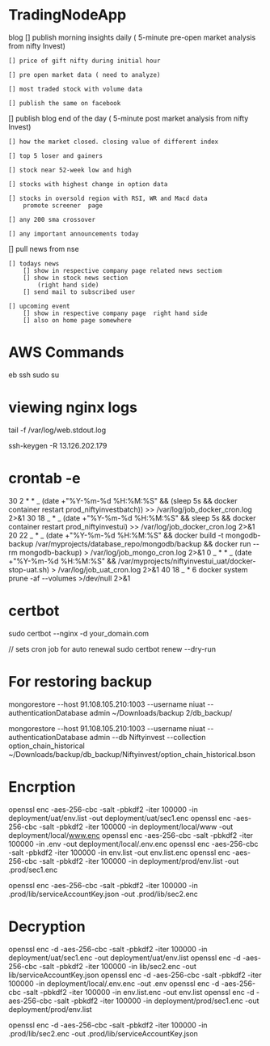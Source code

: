 # TradingNodeApp

blog
[] publish morning insights daily
( 5-minute pre-open market analysis from nifty Invest)

    [] price of gift nifty during initial hour

    [] pre open market data ( need to analyze)

    [] most traded stock with volume data

    [] publish the same on facebook

[] publish blog end of the day
( 5-minute post market analysis from nifty Invest)

    [] how the market closed. closing value of different index

    [] top 5 loser and gainers

    [] stock near 52-week low and high

    [] stocks with highest change in option data

    [] stocks in oversold region with RSI, WR and Macd data
        promote screener  page

    [] any 200 sma crossover

    [] any important announcements today

[] pull news from nse

    [] todays news
        [] show in respective company page related news sectiom
        [] show in stock news section
            (right hand side)
        [] send mail to subscribed user

    [] upcoming event
        [] show in respective company page  right hand side
        [] also on home page somewhere

# AWS Commands

eb ssh
sudo su

# viewing nginx logs

tail -f /var/log/web.stdout.log

ssh-keygen -R 13.126.202.179

# crontab -e

30 2 \* \* _ (date +"\%Y-\%m-\%d \%H:\%M:\%S" && (sleep 5s && docker container restart prod_niftyinvestbatch)) >> /var/log/job_docker_cron.log 2>&1
30 18 _ \* _ (date +"\%Y-\%m-\%d \%H:\%M:\%S" && sleep 5s && docker container restart prod_niftyinvestui) >> /var/log/job_docker_cron.log 2>&1
20 22 _ \* _ (date +"\%Y-\%m-\%d \%H:\%M:\%S" && docker build -t mongodb-backup /var/myprojects/database_repo/mongodb/backup && docker run --rm mongodb-backup) > /var/log/job_mongo_cron.log 2>&1
0 _ \* \* _ (date +"\%Y-\%m-\%d \%H:\%M:\%S" && /var/myprojects/niftyinvestui_uat/docker-stop-uat.sh) > /var/log/job_uat_cron.log 2>&1
40 18 _ \* 6 docker system prune -af --volumes >/dev/null 2>&1

# certbot

sudo certbot --nginx -d your_domain.com

// sets cron job for auto renewal
sudo certbot renew --dry-run

# For restoring backup

mongorestore --host 91.108.105.210:1003 --username niuat --authenticationDatabase admin ~/Downloads/backup 2/db_backup/

mongorestore --host 91.108.105.210:1003 --username niuat --authenticationDatabase admin --db Niftyinvest --collection option_chain_historical ~/Downloads/backup/db_backup/Niftyinvest/option_chain_historical.bson

# Encrption

openssl enc -aes-256-cbc -salt -pbkdf2 -iter 100000 -in deployment/uat/env.list -out deployment/uat/sec1.enc
openssl enc -aes-256-cbc -salt -pbkdf2 -iter 100000 -in deployment/local/www -out deployment/local/www.enc
openssl enc -aes-256-cbc -salt -pbkdf2 -iter 100000 -in .env -out deployment/local/.env.enc
openssl enc -aes-256-cbc -salt -pbkdf2 -iter 100000 -in env.list -out env.list.enc
openssl enc -aes-256-cbc -salt -pbkdf2 -iter 100000 -in deployment/prod/env.list -out .prod/sec1.enc

openssl enc -aes-256-cbc -salt -pbkdf2 -iter 100000 -in .prod/lib/serviceAccountKey.json -out .prod/lib/sec2.enc

# Decryption

openssl enc -d -aes-256-cbc -salt -pbkdf2 -iter 100000 -in deployment/uat/sec1.enc -out deployment/uat/env.list
openssl enc -d -aes-256-cbc -salt -pbkdf2 -iter 100000 -in lib/sec2.enc -out lib/serviceAccountKey.json
openssl enc -d -aes-256-cbc -salt -pbkdf2 -iter 100000 -in deployment/local/.env.enc -out .env
openssl enc -d -aes-256-cbc -salt -pbkdf2 -iter 100000 -in env.list.enc -out env.list
openssl enc -d -aes-256-cbc -salt -pbkdf2 -iter 100000 -in deployment/prod/sec1.enc -out deployment/prod/env.list

openssl enc -d -aes-256-cbc -salt -pbkdf2 -iter 100000 -in .prod/lib/sec2.enc -out .prod/lib/serviceAccountKey.json



